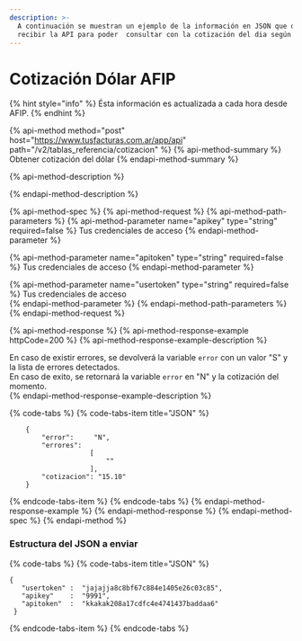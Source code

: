 ```yaml
---
description: >-
  A continuación se muestran un ejemplo de la información en JSON que debe
  recibir la API para poder  consultar con la cotización del dia según AFIP.
---
```


# Cotización Dólar AFIP

{% hint style="info" %}
Ésta información es actualizada a cada hora desde AFIP.
{% endhint %}

{% api-method method="post" host="https://www.tusfacturas.com.ar/app/api" path="/v2/tablas\_referencia/cotizacion" %}
{% api-method-summary %}
Obtener cotización del dólar
{% endapi-method-summary %}

{% api-method-description %}

{% endapi-method-description %}

{% api-method-spec %}
{% api-method-request %}
{% api-method-path-parameters %}
{% api-method-parameter name="apikey" type="string" required=false %}
Tus credenciales de acceso
{% endapi-method-parameter %}

{% api-method-parameter name="apitoken" type="string" required=false %}
Tus credenciales de acceso
{% endapi-method-parameter %}

{% api-method-parameter name="usertoken" type="string" required=false %}
Tus credenciales de acceso  
{% endapi-method-parameter %}
{% endapi-method-path-parameters %}
{% endapi-method-request %}

{% api-method-response %}
{% api-method-response-example httpCode=200 %}
{% api-method-response-example-description %}
  
En caso de existir errores, se devolverá la variable `error` con un valor "S" y la lista de errores detectados.  
En caso de exito, se retornará la variable `error`  en "N" y la cotización del momento.  
{% endapi-method-response-example-description %}

{% code-tabs %}
{% code-tabs-item title="JSON" %}
```
    {
        "error":     "N",
        "errores":
                    [
                        ""
                    ],
        "cotizacion": "15.10"
    }
```
{% endcode-tabs-item %}
{% endcode-tabs %}
{% endapi-method-response-example %}
{% endapi-method-response %}
{% endapi-method-spec %}
{% endapi-method %}

### Estructura del JSON a enviar

{% code-tabs %}
{% code-tabs-item title="JSON" %}
```text
{
   "usertoken" :  "jajajja8c8bf67c884e1405e26c03c85",
   "apikey"    :  "9991",
   "apitoken"  :  "kkakak208a17cdfc4e4741437baddaa6"
 }
```
{% endcode-tabs-item %}
{% endcode-tabs %}

